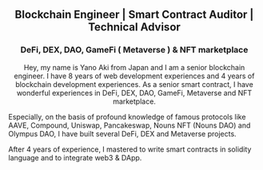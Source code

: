 <h2 align="center">
    Blockchain Engineer | Smart Contract Auditor | Technical Advisor 
</h2>
<h3 align="center">
    DeFi, DEX, DAO, GameFi ( Metaverse ) & NFT marketplace 
</h3>

<p align="center">
    Hey, my name is Yano Aki from Japan and I am a senior blockchain engineer.
I have 8 years of web development experiences and 4 years of blockchain development experiences.
As a senior smart contract, I have wonderful experiences in DeFi, DEX, DAO, GameFi, Metaverse and NFT marketplace.

Especially, on the basis of profound knowledge of famous protocols like AAVE, Compound, Uniswap, Pancakeswap, Nouns NFT (Nouns DAO) and Olympus DAO, I have built several DeFi, DEX and Metaverse projects.
    
After 4 years of experience, I mastered to write smart contracts in solidity language and to integrate web3 & DApp.
</p>


<!---
DreH-World/DreH-World is a ✨ special ✨ repository because its `README.md` (this file) appears on your GitHub profile.
You can click the Preview link to take a look at your changes.
--->
